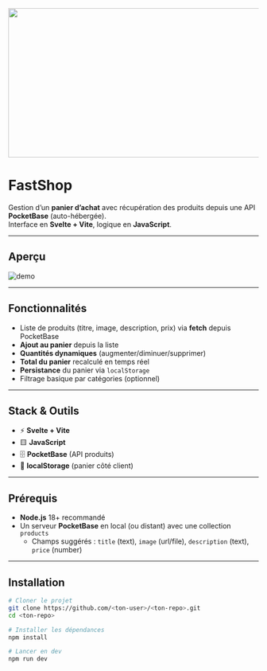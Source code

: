 <div align="center">
  <img src="https://media.giphy.com/media/iIqmM5tTjmpOB9mpbn/giphy.gif" width="600" height="300"/>
</div>

# FastShop

Gestion d’un **panier d’achat** avec récupération des produits depuis une API **PocketBase** (auto-hébergée).  
Interface en **Svelte + Vite**, logique en **JavaScript**.

---

## Aperçu

![demo](./static/fastshop-demo.gif)
<!-- Remplace le chemin ci-dessus par TON gif (le même que ta capture). 
     Par ex. mets ton .gif dans /static et garde ce nom, ou change le lien. -->

---

## Fonctionnalités

- Liste de produits (titre, image, description, prix) via **fetch** depuis PocketBase
- **Ajout au panier** depuis la liste
- **Quantités dynamiques** (augmenter/diminuer/supprimer)
- **Total du panier** recalculé en temps réel
- **Persistance** du panier via `localStorage`
- Filtrage basique par catégories (optionnel)

---

## Stack & Outils

- ⚡ **Svelte + Vite**
- 🟨 **JavaScript**
- 🗄️ **PocketBase** (API produits)
- 💾 **localStorage** (panier côté client)

---

## Prérequis

- **Node.js** 18+ recommandé
- Un serveur **PocketBase** en local (ou distant) avec une collection `products`
  - Champs suggérés : `title` (text), `image` (url/file), `description` (text), `price` (number)

---

## Installation

```bash
# Cloner le projet
git clone https://github.com/<ton-user>/<ton-repo>.git
cd <ton-repo>

# Installer les dépendances
npm install

# Lancer en dev
npm run dev
